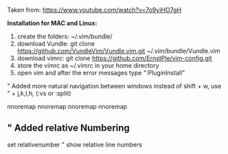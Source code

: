Taken from: https://www.youtube.com/watch?v=7o9yiHO7gH

**Installation for MAC and Linux:**
1) create the folders: ~/.vim/bundle/
2) download Vundle: git clone https://github.com/VundleVim/Vundle.vim.git ~/.vim/bundle/Vundle.vim
3) download vimrc: git clone https://github.com/ErnstPle/vim-config.git
4) store the vimrc as ~/.vimrc in your home directory
5) open vim and after the error messages type ":PluginInstall"

" Added more natural navigation between windows instead of shift + w, use <ctrl>
" + j,k,l,h, (:vs or :split)

nnoremap <C-J> <C-W><C-J>
nnoremap <C-K> <C-W><C-K>
nnoremap <C-L> <C-W><C-L>
nnoremap <C-H> <C-W><C-H>

" Added relative Numbering 
---------------------------
set relativenumber                          " show relative line numbers
